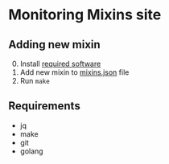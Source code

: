 # Monitoring Mixins site

## Adding new mixin

0. Install [required software](#requirements)
1. Add new mixin to [mixins.json](mixins.json) file
2. Run `make`

## Requirements

- jq
- make
- git
- golang
